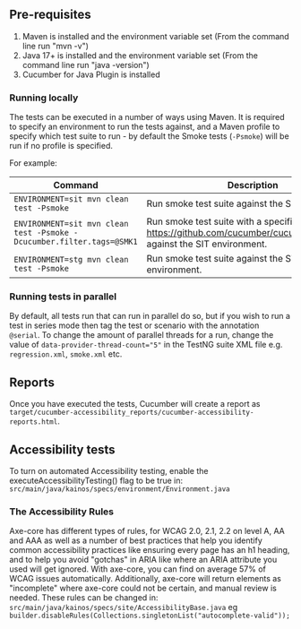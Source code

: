 ## Pre-requisites

1. Maven is installed and the environment variable set (From the command line run "mvn -v")
2. Java 17+ is installed and the environment variable set (From the command line run "java -version")
3. Cucumber for Java Plugin is installed

### Running locally

The tests can be executed in a number of ways using Maven.
It is required to specify an environment to run the tests against, and a Maven profile to specify which test suite to
run - by default the Smoke tests (`-Psmoke`) will be run if no profile is specified.

For example:

| Command													     			                                          | Description                                                                                                            |
|-----------------------------------------------------------------------|------------------------------------------------------------------------------------------------------------------------|
| `ENVIRONMENT=sit mvn clean test -Psmoke`                              | Run smoke test suite against the SIT environment.                                                                      |
| `ENVIRONMENT=sit mvn clean test -Psmoke -Dcucumber.filter.tags=@SMK1` | Run smoke test suite with a specific tag <https://github.com/cucumber/cucumber/wiki/Tags> against the SIT environment. |
| `ENVIRONMENT=stg mvn clean test -Psmoke`                              | Run smoke test suite against the STG environment.                                                                      |

### Running tests in parallel

By default, all tests run that can run in parallel do so, but if you wish to run a test in series mode then tag the test
or scenario with the annotation `@serial`.
To change the amount of parallel threads for a run, change the value of `data-provider-thread-count="5"` in the TestNG
suite XML file e.g. `regression.xml`, `smoke.xml` etc.

## Reports

Once you have executed the tests, Cucumber will create a report as `target/cucumber-accessibility_reports/cucumber-accessibility-reports.html`.

## Accessibility tests

To turn on automated Accessibility testing, enable the executeAccessibilityTesting() flag to be true in: `src/main/java/kainos/specs/environment/Environment.java`

### The Accessibility Rules
Axe-core has different types of rules, for WCAG 2.0, 2.1, 2.2 on level A, AA and AAA as well as a number of best practices that help you identify common accessibility practices like ensuring every page has an h1 heading, and to help you avoid "gotchas" in ARIA like where an ARIA attribute you used will get ignored.
With axe-core, you can find on average 57% of WCAG issues automatically. Additionally, axe-core will return elements as "incomplete" where axe-core could not be certain, and manual review is needed.
These rules can be changed in: `src/main/java/kainos/specs/site/AccessibilityBase.java` eg `builder.disableRules(Collections.singletonList("autocomplete-valid"));`
